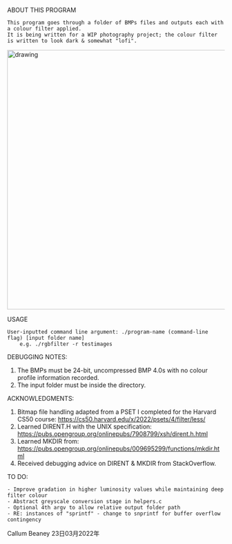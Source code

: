 ABOUT THIS PROGRAM

    This program goes through a folder of BMPs files and outputs each with a colour filter applied.
    It is being written for a WIP photography project; the colour filter is written to look dark & somewhat "lofi".

<img src="https://callumbeaney.github.io/Website/resources/rgb.gif" alt="drawing" width="600"/>

USAGE

    User-inputted command line argument: ./program-name (command-line flag) [input folder name]
        e.g. ./rgbfilter -r testimages
    
DEBUGGING NOTES:
1. The BMPs must be 24-bit, uncompressed BMP 4.0s with no colour profile information recorded.
2. The input folder must be inside the directory.


ACKNOWLEDGMENTS:

1. Bitmap file handling adapted from a PSET I completed for the Harvard CS50 course: https://cs50.harvard.edu/x/2022/psets/4/filter/less/
2. Learned DIRENT.H with the UNIX specification: https://pubs.opengroup.org/onlinepubs/7908799/xsh/dirent.h.html
3. Learned MKDIR from: https://pubs.opengroup.org/onlinepubs/009695299/functions/mkdir.html
4. Received debugging advice on DIRENT & MKDIR from StackOverflow.

TO DO:

    - Improve gradation in higher luminosity values while maintaining deep filter colour
    - Abstract greyscale conversion stage in helpers.c 
    - Optional 4th argv to allow relative output folder path
    - RE: instances of "sprintf" - change to snprintf for buffer overflow contingency


Callum Beaney
23日03月2022年

